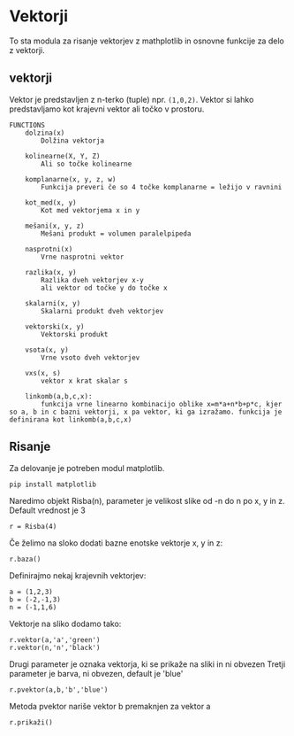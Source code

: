 # Vektorji
To sta modula za risanje vektorjev z mathplotlib in osnovne funkcije za delo z vektorji.
## vektorji
Vektor je predstavljen z n-terko (tuple) npr. `(1,0,2)`. Vektor si lahko predstavljamo kot krajevni vektor ali točko v prostoru.
```
FUNCTIONS
    dolzina(x)
        Dolžina vektorja
    
    kolinearne(X, Y, Z)
        Ali so točke kolinearne
    
    komplanarne(x, y, z, w)
        Funkcija preveri če so 4 točke komplanarne = ležijo v ravnini
    
    kot_med(x, y)
        Kot med vektorjema x in y
    
    mešani(x, y, z)
        Mešani produkt = volumen paralelpipeda
    
    nasprotni(x)
        Vrne nasprotni vektor
    
    razlika(x, y)
        Razlika dveh vektorjev x-y
        ali vektor od točke y do točke x
    
    skalarni(x, y)
        Skalarni produkt dveh vektorjev
    
    vektorski(x, y)
        Vektorski produkt
    
    vsota(x, y)
        Vrne vsoto dveh vektorjev
    
    vxs(x, s)
        vektor x krat skalar s
		
	linkomb(a,b,c,x):
		funkcija vrne linearno kombinacijo oblike x=m*a+n*b+p*c, kjer so a, b in c bazni vektorji, x pa vektor, ki ga izražamo. funkcija je definirana kot linkomb(a,b,c,x)
```
## Risanje
Za delovanje je potreben modul matplotlib.
```
pip install matplotlib
```
Naredimo objekt Risba(n), parameter je velikost slike od -n do n po x, y in z. Default vrednost je 3
```
r = Risba(4)
```
Če želimo na sloko dodati bazne enotske vektorje x, y in z:
```
r.baza()
```
Definirajmo nekaj krajevnih vektorjev:
```
a = (1,2,3)
b = (-2,-1,3)
n = (-1,1,6)
```
Vektorje na sliko dodamo tako:
```
r.vektor(a,'a','green')
r.vektor(n,'n','black')
```
Drugi parameter je oznaka vektorja, ki se prikaže na sliki in ni obvezen
Tretji parameter je barva, ni obvezen, default je 'blue'
```
r.pvektor(a,b,'b','blue')
```
Metoda pvektor nariše vektor b premaknjen za vektor a
```
r.prikaži()
```

